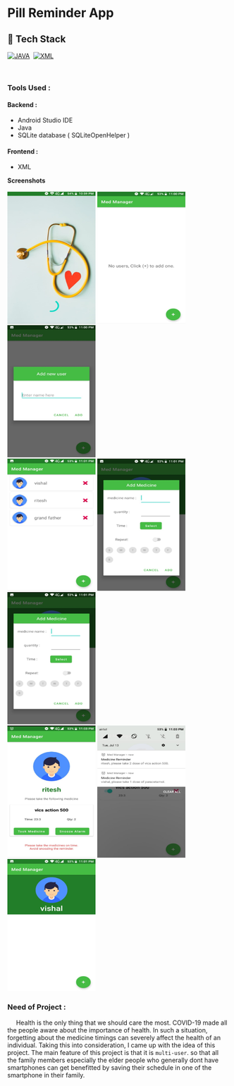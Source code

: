 # Pill Reminder App

## 📌 Tech Stack

[![JAVA](https://img.shields.io/badge/java%20-%23E34F26.svg?&style=for-the-badge&logo=java&logoColor=white)](https://github.com/prakash-naikwadi)&nbsp;
[![XML](https://img.shields.io/badge/xml%20-%231572B6.svg?&style=for-the-badge&logo=xml&logoColor=white)](https://github.com/prakash-naikwadi)&nbsp;

<br>

### Tools Used :
#### Backend :
  * Android Studio IDE
  * Java 
  * SQLite database ( SQLiteOpenHelper )
#### Frontend :
  * XML

<b>Screenshots</b><br><br>
<img src="screenshots/shot1.jpg" width="200" height="300">
<img src="screenshots/shot2.jpg" width="200" height="300">
<img src="screenshots/shot3.jpg" width="200" height="300">
<br>
<img src="screenshots/shot4.jpg" width="200" height="300">
<img src="screenshots/shot5.jpg" width="200" height="300">
<img src="screenshots/shot5.jpg" width="200" height="300">
<br>
<img src="screenshots/shot7.jpg" width="200" height="300">
<img src="screenshots/shot8.jpg" width="200" height="300">
<img src="screenshots/shot9.jpg" width="200" height="300">


### Need of Project :
&nbsp;&nbsp;&nbsp;&nbsp; Health is the only thing that we should care the most. COVID-19 made all the people aware about the importance of health. In such a situation, forgetting about the medicine timings can severely affect the health of an individual. Taking this into consideration, I came up with the idea of this project. The main feature of this project is that it is `multi-user`. so that all the family members especially the elder people who generally dont have smartphones can get benefitted by saving their schedule in one of the smartphone in their family.





